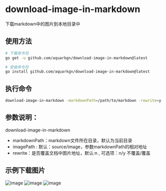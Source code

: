 # download-image-in-markdown
下载markdown中的图片到本地目录中


## 使用方法

```bash
# 下载命令包
go get -u github.com/aquarkgn/download-image-in-markdown@latest

# 安装命令包
go install github.com/aquarkgn/download-image-in-markdown@latest
```

## 执行命令
```bash
download-image-in-markdown -markdownPath=/path/to/markdown -rewrite=y
```

## 参数说明：
download-image-in-markdown
- markdownPath：markdown文件所在目录，默认为当前目录
- imagePath : 默认：source/image，参数markdownPath的相对地址
- rewrite：是否覆盖文档中图片地址，默认:n , 可选项：n/y 不覆盖/覆盖

## 示例下载图片

![image](https://th.bing.com/th/id/OIP.vVsxOjwiBfvojJ_IIqeTEAHaR7?w=144&h=349&c=7&r=0&o=5&pid=1.7) ![image](https://th.bing.com/th/id/OIP.vVsxOjwiBfvojJ_IIqeTEAHaR7?w=144&h=349&c=7&r=0&o=5&pid=1.7) ![image](https://th.bing.com/th/id/OIP.RxL0OCAKQqcmKM0u9_Y7FQHaR_?w=144&h=350&c=7&r=0&o=5&pid=1.7)


